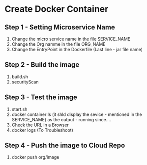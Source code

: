 # Create Docker Container

## Step 1 - Setting Microservice Name

1. Change the micro service name in the file SERVICE_NAME
2. Change the Org namme in the file ORG_NAME
3. Change the EntryPoint in the Dockerfile (Last line - jar file name) 

## Step 2 - Build the image

1. build.sh
2. securityScan

## Step 3 - Test the image

1. start.sh
2. docker container ls (it shld display the sevice - mentioned in the SERVICE_NAME) as the output - running since.... 
3. Check the URL in a Browser
4. docker logs <container-id> (To Troubleshoot)

## Step 4 - Push the image to Cloud Repo

1. docker push org/image
